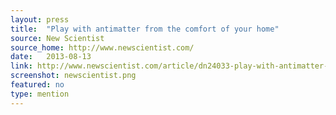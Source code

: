 ```yaml
---
layout: press
title:  "Play with antimatter from the comfort of your home"
source: New Scientist
source_home: http://www.newscientist.com/
date:   2013-08-13
link: http://www.newscientist.com/article/dn24033-play-with-antimatter-from-the-comfort-of-your-home.html#.Uw8tjvRdWGm
screenshot: newscientist.png
featured: no 
type: mention
---
```


